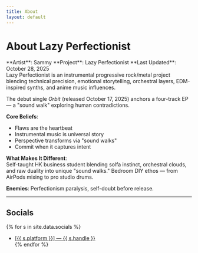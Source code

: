 ```yaml
---
title: About
layout: default
---
```


# About Lazy Perfectionist
<div data-aos="fade-right">**Artist**: Sammy  
**Project**: Lazy Perfectionist  
**Last Updated**: October 28, 2025</div>

<div data-aos="fade-left">Lazy Perfectionist is an instrumental progressive rock/metal project blending technical precision, emotional storytelling, orchestral layers, EDM-inspired synths, and anime music influences.</div>

The debut single *Orbit* (released October 17, 2025) anchors a four-track EP — a "sound walk" exploring human contradictions.

**Core Beliefs**:  
- Flaws are the heartbeat  
- Instrumental music is universal story  
- Perspective transforms via "sound walks"  
- Commit when it captures intent

**What Makes It Different**:  
Self-taught HK business student blending solfa instinct, orchestral clouds, and raw duality into unique "sound walks." Bedroom DIY ethos — from AirPods mixing to pro studio drums.

**Enemies**: Perfectionism paralysis, self-doubt before release.

---

## Socials
{% for s in site.data.socials %}
- <a class="social-link" href="{{ s.url }}" data-aos="flip-left">[{{ s.platform }}] — {{ s.handle }}</a>  
{% endfor %}
